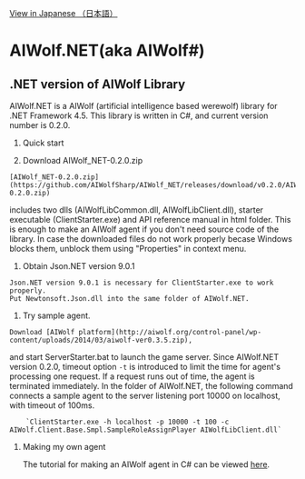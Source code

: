 [View in Japanese （日本語）](http://aiwolfsharp.github.io/AIWolf_NET)
# AIWolf.NET(aka AIWolf#)
## .NET version of AIWolf Library

AIWolf.NET is a AIWolf (artificial intelligence based werewolf) library for .NET Framework 4.5.
This library is written in C#, and current version number is 0.2.0.

1. Quick start
  
  1. Download AIWolf_NET-0.2.0.zip
  
    [AIWolf_NET-0.2.0.zip](https://github.com/AIWolfSharp/AIWolf_NET/releases/download/v0.2.0/AIWolf_NET-0.2.0.zip)
includes two dlls (AIWolfLibCommon.dll, AIWolfLibClient.dll),
starter executable (ClientStarter.exe)
and API reference manual in html folder.
This is enough to make an AIWolf agent
if you don't need source code of the library.
In case the downloaded files do not work properly becase Windows blocks them,
unblock them using "Properties" in context menu.
    
  1. Obtain Json.NET version 9.0.1
  
    Json.NET version 9.0.1 is necessary for ClientStarter.exe to work properly.
    Put Newtonsoft.Json.dll into the same folder of AIWolf.NET. 
  
  1. Try sample agent.
  
    Download [AIWolf platform](http://aiwolf.org/control-panel/wp-content/uploads/2014/03/aiwolf-ver0.3.5.zip),
and start ServerStarter.bat to launch the game server.
Since AIWolf.NET version 0.2.0, timeout option `-t` is introduced to limit the time for agent's processing one request.
If a request runs out of time, the agent is terminated immediately.
In the folder of AIWolf.NET, the following command connects a sample agent
to the server listening port 10000 on localhost, with timeout of 100ms.

        `ClientStarter.exe -h localhost -p 10000 -t 100 -c AIWolf.Client.Base.Smpl.SampleRoleAssignPlayer AIWolfLibClient.dll`
        
1. Making my own agent

     The tutorial for making an AIWolf agent in C# can be viewed
     [here](http://www.slideshare.net/takots/how-to-make-an-artificial-intelligence-based-werewolf-agent-in-c-using-visual-studio). 
